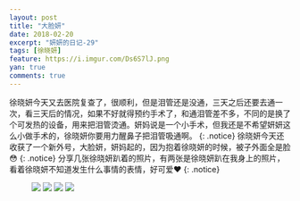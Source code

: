 ```yaml
---
layout: post
title: "大脸妍"
date: 2018-02-20
excerpt: "妍妍的日记-29"
tags: [徐晓妍]
feature: https://i.imgur.com/Ds6S7lJ.png
yan: true
comments: true
---
```

徐晓妍今天又去医院复查了，很顺利，但是泪管还是没通，三天之后还要去通一次，看三天后的情况，如果不好就得预约手术了，和通泪管差不多，不同的是换了个可发热的设备，用来把泪管烫通。妍妈说是一个小手术，但我还是不希望妍妍这么小做手术的，徐晓妍你要用力醒鼻子把泪管吸通啊。
{: .notice}
徐晓妍今天还收获了一个新外号，大脸妍，妍妈起的，因为抱着徐晓妍的时候，被子外面全是脸😳
{: .notice}
分享几张徐晓妍趴着的照片，有两张是徐晓妍趴在我身上的照片，看着徐晓妍不知道发生什么事情的表情，好可爱❤️
{: .notice}
<figure>
    <img src="{{ site.staticUrl }}/yanyan/image/pazhe1.jpg?imageMogr2/auto-orient" />
    <img src="{{ site.staticUrl }}/yanyan/image/pazhe2.jpg?imageMogr2/auto-orient" />
    <img src="{{ site.staticUrl }}/yanyan/image/pazhe3.jpg?imageMogr2/auto-orient" />
    <img src="{{ site.staticUrl }}/yanyan/image/pazhe4.jpg?imageMogr2/auto-orient" />
</figure>
